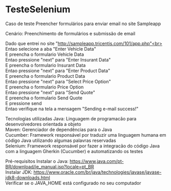 # TesteSelenium



Caso de teste
Preencher formulários para enviar email no site Sampleapp

Cenário:
Preenchimento de formulários e submissão de email

 Dado que entrei no site "http://sampleapp.tricentis.com/101/app.php"<br>
 Entao selecione a aba "Enter Vehicle Data"<br>
 E preencha o formulario Vehicle Data<br>
 Entao pressione "next" para "Enter Insurant Data"<br>
 E preencha o formulario Insurant Data<br>
 Entao pressione "next" para "Enter Product Data"<br>
 E preencha o formulario Product Data<br>
 Entao pressione "next" para "Select Price Option"<br>
 E preencha o formulario Price Option<br>
 Entao pressione "next" para "Send Quote"<br>
 E preencha o formulario Send Quote<br>
 E pressione send<br>
 Entao verifique na tela a mensagem "Sending e-mail success!"<br>


Tecnologias utilizadas
Java: Linguagem de programacão para desenvolvedores orientada a objeto<br>
Maven: Gerenciador de dependências para o Java<br>
Cucumber: Framework responsável por traduzir uma linguagem humana em código Java utilizando algumas palavras reservadas<br>
Selenium: Framework responsável por fazer a integracão do código Java com a linguagem Gherkin (Cucumber) e automatizando os testes<br>

Pré-requisitos
Instalar o Java: https://www.java.com/pt-BR/download/ie_manual.jsp?locale=pt_BR<br>
Instalar JDK: https://www.oracle.com/br/java/technologies/javase/javase-jdk8-downloads.html<br>
Verificar se o JAVA_HOME está configurado no seu computador<br>


